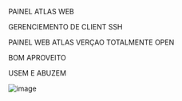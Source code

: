 PAINEL ATLAS WEB

GERENCIEMENTO DE CLIENT SSH 

PAINEL WEB ATLAS VERÇAO TOTALMENTE OPEN

BOM APROVEITO

USEM E ABUZEM

![image](https://github.com/user-attachments/assets/617d0ada-e11a-46e7-9dd7-446213b51cf2)
